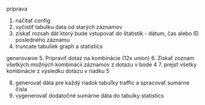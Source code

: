 príprava
1. načítať config
2. vyčistiť tabulku data od starých záznamov
4. získať rozsah dát ktorý bude vstupovať do štatistík - dátum, čas alebo ID posledného záznamu
3. truncate tabuliek graph a statistics

generovanie
5. Pripraviť dotaz na kombinácie (12x union)
6. Získať zoznam všetkých možných kombinácií záznamov z dotazu v bode 4
7. prejsť všetky kombinácie z výsledku dotazu v riadku 5

8. generovať dáta pre každý riadok tabuľky traffic a spracovať sumárne čísla
9. vygenerovať dodatočné sumárne dáta do tabulky statistics
